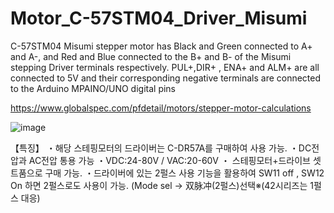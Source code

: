 # Motor_C-57STM04_Driver_Misumi
C-57STM04 Misumi stepper motor has Black and Green connected to A+ and A-, and Red and Blue connected to the B+ and B- of the Misumi stepping Driver terminals respectively. PUL+,DIR+ , ENA+ and ALM+ are all connected to 5V and their corresponding negative terminals are connected to the Arduino MPAINO/UNO digital pins

https://www.globalspec.com/pfdetail/motors/stepper-motor-calculations

![image](https://github.com/saidijongo/Motor_C-57STM04_Driver_Misumi/assets/31678025/4e77565d-e93b-4136-9a0a-ee931fa715b6)
	
【특징】
・해당 스테핑모터의 드라이버는 C-DR57A를 구매하여 사용 가능.
・DC전압과 AC전압 통용 가능
・VDC:24-80V / VAC:20-60V
・ 스테핑모터+드라이브 셋트품으로 구매 가능.
・드라이버에 있는 2펄스 사용 기능을 활용하여 SW11 off , SW12 On 하면 2펄스로도 사용이 가능.
(Mode sel -> 双脉冲(2펄스)선택※(42시리즈는 1펄스 대응)
